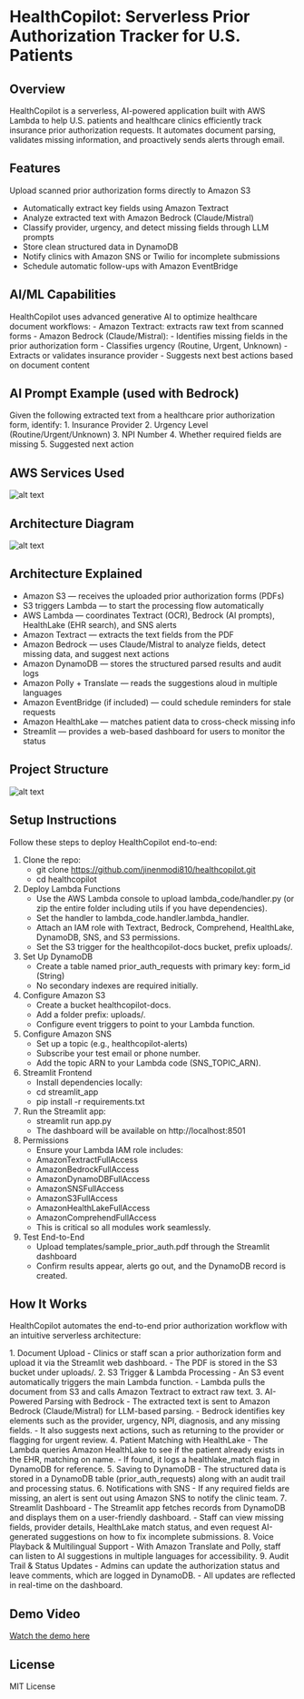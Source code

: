 # HealthCopilot: Serverless Prior Authorization Tracker for U.S. Patients

## Overview
HealthCopilot is a serverless, AI-powered application built with AWS Lambda to help U.S. patients and healthcare clinics efficiently track insurance prior authorization requests. It automates document parsing, validates missing information, and proactively sends alerts through email.

## Features
Upload scanned prior authorization forms directly to Amazon S3
- Automatically extract key fields using Amazon Textract
- Analyze extracted text with Amazon Bedrock (Claude/Mistral)
- Classify provider, urgency, and detect missing fields through LLM prompts
- Store clean structured data in DynamoDB
- Notify clinics with Amazon SNS or Twilio for incomplete submissions
- Schedule automatic follow-ups with Amazon EventBridge

## AI/ML Capabilities
HealthCopilot uses advanced generative AI to optimize healthcare document workflows:
    -   Amazon Textract: extracts raw text from scanned forms
    -   Amazon Bedrock (Claude/Mistral):
    -   Identifies missing fields in the prior authorization form
    -   Classifies urgency (Routine, Urgent, Unknown)
    -   Extracts or validates insurance provider
    -   Suggests next best actions based on document content

## AI Prompt Example (used with Bedrock)

Given the following extracted text from a healthcare prior authorization form, identify:
    1. Insurance Provider
    2. Urgency Level (Routine/Urgent/Unknown)
    3. NPI Number
    4. Whether required fields are missing
    5. Suggested next action


## AWS Services Used

![alt text](Services.png)

## Architecture Diagram

![alt text](Architecture.png)


## Architecture Explained
-   Amazon S3 — receives the uploaded prior authorization forms (PDFs)
-   S3 triggers Lambda — to start the processing flow automatically
-   AWS Lambda — coordinates Textract (OCR), Bedrock (AI prompts), HealthLake (EHR search), and SNS alerts
-   Amazon Textract — extracts the text fields from the PDF
-   Amazon Bedrock — uses Claude/Mistral to analyze fields, detect missing data, and suggest next actions
-   Amazon DynamoDB — stores the structured parsed results and audit logs
-   Amazon Polly + Translate — reads the suggestions aloud in multiple languages
-   Amazon EventBridge (if included) — could schedule reminders for stale requests
-   Amazon HealthLake — matches patient data to cross-check missing info
-   Streamlit — provides a web-based dashboard for users to monitor the status


## Project Structure

![alt text](Project_Struc.png)


##  Setup Instructions

Follow these steps to deploy HealthCopilot end-to-end:

1. Clone the repo:
    - git clone https://github.com/jinenmodi810/healthcopilot.git
    - cd healthcopilot
2. Deploy Lambda Functions
   - Use the AWS Lambda console to upload lambda_code/handler.py (or zip the entire folder including utils if you have dependencies).
   - Set the handler to lambda_code.handler.lambda_handler.
   - Attach an IAM role with Textract, Bedrock, Comprehend, HealthLake, DynamoDB, SNS, and S3 permissions.
   - Set the S3 trigger for the healthcopilot-docs bucket, prefix uploads/.
3. Set Up DynamoDB
   - Create a table named prior_auth_requests with primary key: form_id (String)
   - No secondary indexes are required initially.
4. Configure Amazon S3
   - Create a bucket healthcopilot-docs.
   - Add a folder prefix: uploads/.
   - Configure event triggers to point to your Lambda function.
5. Configure Amazon SNS 
    - Set up a topic (e.g., healthcopilot-alerts)
    - Subscribe your test email or phone number.
    - Add the topic ARN to your Lambda code (SNS_TOPIC_ARN).
6. Streamlit Frontend
    - Install dependencies locally:
    - cd streamlit_app
    - pip install -r requirements.txt
7. Run the Streamlit app:
    - streamlit run app.py
    - The dashboard will be available on http://localhost:8501
8. Permissions
    - Ensure your Lambda IAM role includes:
    - AmazonTextractFullAccess
    - AmazonBedrockFullAccess
    - AmazonDynamoDBFullAccess
    - AmazonSNSFullAccess
    - AmazonS3FullAccess
    - AmazonHealthLakeFullAccess
    - AmazonComprehendFullAccess
    - This is critical so all modules work seamlessly.
10. Test End-to-End
    - Upload templates/sample_prior_auth.pdf through the Streamlit dashboard
    - Confirm results appear, alerts go out, and the DynamoDB record is created.

##  How It Works

HealthCopilot automates the end-to-end prior authorization workflow with an intuitive serverless architecture:

1️. Document Upload
    - Clinics or staff scan a prior authorization form and upload it via the Streamlit web dashboard.
    - The PDF is stored in the S3 bucket under uploads/.
2️. S3 Trigger & Lambda Processing
    - An S3 event automatically triggers the main Lambda function.
    - Lambda pulls the document from S3 and calls Amazon Textract to extract raw text.
3️. AI-Powered Parsing with Bedrock
    - The extracted text is sent to Amazon Bedrock (Claude/Mistral) for LLM-based parsing.
    - Bedrock identifies key elements such as the provider, urgency, NPI, diagnosis, and any missing fields.
    - It also suggests next actions, such as returning to the provider or flagging for urgent review.
4️. Patient Matching with HealthLake
    - The Lambda queries Amazon HealthLake to see if the patient already exists in the EHR, matching on name.
    - If found, it logs a healthlake_match flag in DynamoDB for reference.
5️. Saving to DynamoDB
    - The structured data is stored in a DynamoDB table (prior_auth_requests) along with an audit trail and processing status.
6️. Notifications with SNS
    - If any required fields are missing, an alert is sent out using Amazon SNS to notify the clinic team.
7️. Streamlit Dashboard
    - The Streamlit app fetches records from DynamoDB and displays them on a user-friendly dashboard.
    - Staff can view missing fields, provider details, HealthLake match status, and even request AI-generated suggestions on how to fix 	        incomplete submissions.
8️. Voice Playback & Multilingual Support
    - With Amazon Translate and Polly, staff can listen to AI suggestions in multiple languages for accessibility.
9️. Audit Trail & Status Updates
    - Admins can update the authorization status and leave comments, which are logged in DynamoDB.
    - All updates are reflected in real-time on the dashboard.


## Demo Video
[Watch the demo here](https://youtu.be/example)

## License
MIT License
